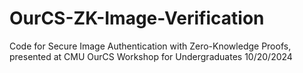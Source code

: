 # OurCS-ZK-Image-Verification
Code for Secure Image Authentication with Zero-Knowledge Proofs, presented at CMU OurCS Workshop for Undergraduates 10/20/2024
